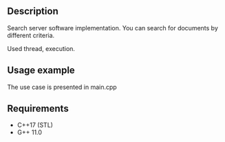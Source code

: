## Description
Search server software implementation. You can search for documents by different criteria.

Used thread, execution.

## Usage example
The use case is presented in main.cpp

## Requirements
- C++17 (STL)
- G++ 11.0
